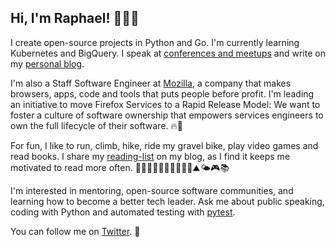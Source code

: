 ## Hi, I'm Raphael! 👨🏻‍💻

I create open-source projects in Python and Go. I'm currently learning Kubernetes
and BigQuery. I speak at [conferences and meetups][talks] and write on my
[personal blog][blog].

I'm also a Staff Software Engineer at [Mozilla][mozilla], a company that makes
browsers, apps, code and tools that puts people before profit. I'm leading an
initiative to move Firefox Services to a Rapid Release Model: We want to foster
a culture of software ownership that empowers services engineers to own the full
lifecycle of their software. 🔥🦊

For fun, I like to run, climb, hike, ride my gravel bike, play video games and
read books. I share my [reading-list][reading-list] on my blog, as I find it
keeps me motivated to read more often. 🏃🏻‍♂️🧗🏻‍♂️🚴🏻‍♂️🌳⛰🌤🎮📚

I'm interested in mentoring, open-source software communities, and learning
how to become a better tech leader. Ask me about public speaking, coding with
Python and automated testing with [pytest][pytest].

You can follow me on [Twitter][twitter]. 💬

[talks]: https://raphael.codes/talks/
[blog]: https://raphael.codes/blog/
[mozilla]: https://www.mozilla.org
[reading-list]: https://raphael.codes/reading-list/
[pytest]: https://github.com/pytest-dev/pytest
[twitter]: https://twitter.com/hackebrot
